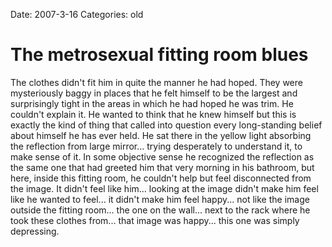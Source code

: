 Date: 2007-3-16
Categories: old

# The metrosexual fitting room blues

The clothes didn't fit him in quite the manner he had hoped. They were mysteriously baggy in places that he felt himself to be the largest and surprisingly tight in the areas in which he had hoped he was trim.  He couldn't explain it.  He wanted to think that he knew himself but this is exactly the kind of thing that called into question every long-standing belief about himself he has ever held. He sat there in the yellow light absorbing the reflection from large mirror... trying desperately to understand it, to make sense of it.  In some objective sense he recognized the reflection as the same one that had greeted him that very morning in his bathroom, but here, inside this fitting room, he couldn't help but feel disconnected from the image.  It didn't feel like him... looking at the image didn't make him feel like he wanted to feel... it didn't make him feel happy... not like the image outside the fitting room... the one on the wall... next to the rack where he took these clothes from... that image was happy... this one was simply depressing.
